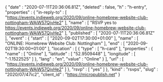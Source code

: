 {
  "date" : "2020-07-11T20:36:06.81Z",
  "deleted" : false,
  "h" : "h-entry",
  "properties" : {
    "in-reply-to" : [ "https://events.indieweb.org/2020/09/online-homebrew-website-club-nottingham-WAiW57QjvHe2" ],
    "name" : [ "RSVP yes to https://events.indieweb.org/2020/09/online-homebrew-website-club-nottingham-WAiW57QjvHe2" ],
    "published" : [ "2020-07-11T20:36:06.81Z" ],
    "event" : {
      "start" : [ "2020-09-02T17:30:00+01:00" ],
      "name" : [ "ONLINE: Homebrew Website Club: Nottingham" ],
      "end" : [ "2020-09-02T19:30:00+01:00" ],
      "location" : [ {
        "type" : [ "h-card" ],
        "properties" : {
          "name" : [ "Online" ],
          "latitude" : [ "52.9509448" ],
          "longitude" : [ "-1.1522525" ]
        },
        "lang" : "en",
        "value" : "Online"
      } ],
      "url" : [ "https://events.indieweb.org/2020/09/online-homebrew-website-club-nottingham-WAiW57QjvHe2" ]
    },
    "rsvp" : [ "yes" ]
  },
  "kind" : "rsvps",
  "slug" : "2020/07/47ic2",
  "client_id" : "https://micropublish.net"
}
